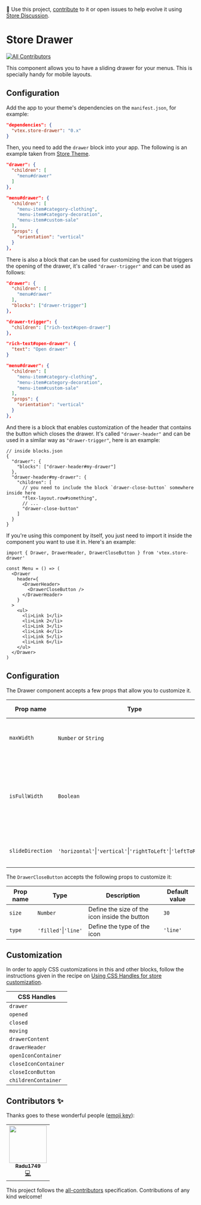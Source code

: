 📢 Use this project, [contribute](https://github.com/vtex-apps/drawer) to it or open issues to help evolve it using [Store Discussion](https://github.com/vtex-apps/store-discussion).

# Store Drawer

<!-- ALL-CONTRIBUTORS-BADGE:START - Do not remove or modify this section -->
[![All Contributors](https://img.shields.io/badge/all_contributors-1-orange.svg?style=flat-square)](#contributors-)
<!-- ALL-CONTRIBUTORS-BADGE:END -->

This component allows you to have a sliding drawer for your menus. This is specially handy for mobile layouts.

## Configuration

Add the app to your theme's dependencies on the `manifest.json`, for example:

```json
"dependencies": {
  "vtex.store-drawer": "0.x"
}
```

Then, you need to add the `drawer` block into your app. The following is an example taken from [Store Theme](https://github.com/vtex-apps/store-theme).

```json
"drawer": {
  "children": [
    "menu#drawer"
  ]
},

"menu#drawer": {
  "children": [
    "menu-item#category-clothing",
    "menu-item#category-decoration",
    "menu-item#custom-sale"
  ],
  "props": {
    "orientation": "vertical"
  }
},
```

There is also a block that can be used for customizing the icon that triggers the opening of the drawer, it's called `"drawer-trigger"` and can be used as follows:

```json
"drawer": {
  "children": [
    "menu#drawer"
  ],
  "blocks": ["drawer-trigger"]
},

"drawer-trigger": {
  "children": ["rich-text#open-drawer"]
},

"rich-text#open-drawer": {
  "text": "Open drawer"
}

"menu#drawer": {
  "children": [
    "menu-item#category-clothing",
    "menu-item#category-decoration",
    "menu-item#custom-sale"
  ],
  "props": {
    "orientation": "vertical"
  }
},
```

And there is a block that enables customization of the header that contains the button which closes the drawer.
It's called `"drawer-header"` and can be used in a similar way as `"drawer-trigger"`, here is an example:

```jsonc
// inside blocks.json
{
  "drawer": {
    "blocks": ["drawer-header#my-drawer"]
  },
  "drawer-header#my-drawer": {
    "children": [
      // you need to include the block `drawer-close-button` somewhere inside here
      "flex-layout.row#something",
      // ...
      "drawer-close-button"
    ]
  }
}
```

If you're using this component by itself, you just need to import it inside the component you want to use it in. Here's an example:

```tsx
import { Drawer, DrawerHeader, DrawerCloseButton } from 'vtex.store-drawer'

const Menu = () => (
  <Drawer
    header={
      <DrawerHeader>
        <DrawerCloseButton />
      </DrawerHeader>
    }
  >
    <ul>
      <li>Link 1</li>
      <li>Link 2</li>
      <li>Link 3</li>
      <li>Link 4</li>
      <li>Link 5</li>
      <li>Link 6</li>
    </ul>
  </Drawer>
)
```

## Configuration

The Drawer component accepts a few props that allow you to customize it.

| Prop name        | Type                 | Description                                                                          | Default value  |
| ---------------- | -------------------- | ------------------------------------------------------------------------------------ | -------------- |
| `maxWidth`       | `Number` or `String` | Define the open Drawer's maximum width.                                              | `450`          |
| `isFullWidth`    | `Boolean`            | Control whether or not the open Drawer should occupy the full available width.       | `false`        |
| `slideDirection` | `'horizontal'`&#124;`'vertical'`&#124;`'rightToLeft'`&#124;`'leftToRight'`             | Controls the opening animation's direction. | `'horizontal'` |

The `DrawerCloseButton` accepts the following props to customize it:

| Prop name | Type | Description | Default value |
| --- | --- | --- | --- |
| `size` | `Number` | Define the size of the icon inside the button | `30` |
| `type` | `'filled'`&#124;`'line'` | Define the type of the icon | `'line'` |

## Customization

In order to apply CSS customizations in this and other blocks, follow the instructions given in the recipe on [Using CSS Handles for store customization](https://vtex.io/docs/recipes/style/using-css-handles-for-store-customization).

| CSS Handles          |
| -------------------- |
| `drawer`             |
| `opened`             |
| `closed`             |
| `moving`             |
| `drawerContent`      |
| `drawerHeader`       |
| `openIconContainer`  |
| `closeIconContainer` |
| `closeIconButton`    |
| `childrenContainer`  |

## Contributors ✨

Thanks goes to these wonderful people ([emoji key](https://allcontributors.org/docs/en/emoji-key)):

<!-- ALL-CONTRIBUTORS-LIST:START - Do not remove or modify this section -->
<!-- prettier-ignore-start -->
<!-- markdownlint-disable -->
<table>
  <tr>
    <td align="center"><a href="https://github.com/Radu1749"><img src="https://avatars2.githubusercontent.com/u/51535501?v=4" width="100px;" alt=""/><br /><sub><b>Radu1749</b></sub></a><br /><a href="https://github.com/vtex-apps/drawer/commits?author=Radu1749" title="Code">💻</a></td>
  </tr>
</table>

<!-- markdownlint-enable -->
<!-- prettier-ignore-end -->
<!-- ALL-CONTRIBUTORS-LIST:END -->

This project follows the [all-contributors](https://github.com/all-contributors/all-contributors) specification. Contributions of any kind welcome!
